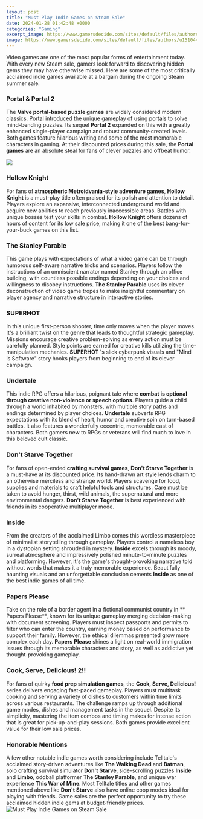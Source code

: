 ```yaml
---
layout: post
title: "Must Play Indie Games on Steam Sale"
date: 2024-01-28 01:42:48 +0000
categories: "Gaming"
excerpt_image: https://www.gamersdecide.com/sites/default/files/authors/u151044/dst_building_up.jpeg
image: https://www.gamersdecide.com/sites/default/files/authors/u151044/dst_building_up.jpeg
---
```


Video games are one of the most popular forms of entertainment today. With every new Steam sale, gamers look forward to discovering hidden gems they may have otherwise missed. Here are some of the most critically acclaimed indie games available at a bargain during the ongoing Steam summer sale.
### Portal & Portal 2
The **Valve portal-based puzzle games** are widely considered modern classics. [Portal](https://store.fi.io.vn/dachshund-wiener-dog-i-love-dachshund-cute-animal-tees-63-doxie-dog-1) introduced the unique gameplay of using portals to solve mind-bending puzzles. Its sequel **Portal 2** expanded on this with a greatly enhanced single-player campaign and robust community-created levels. Both games feature hilarious writing and some of the most memorable characters in gaming. At their discounted prices during this sale, the **Portal games** are an absolute steal for fans of clever puzzles and offbeat humor.

![](https://imgix.ranker.com/list_img_v2/14489/2614489/original/best-pc-indie-games-steam-u1)
### Hollow Knight 
For fans of **atmospheric Metroidvania-style adventure games**, **Hollow Knight** is a must-play title often praised for its polish and attention to detail. Players explore an expansive, interconnected underground world and acquire new abilities to reach previously inaccessible areas. Battles with unique bosses test your skills in combat. **Hollow Knight** offers dozens of hours of content for its low sale price, making it one of the best bang-for-your-buck games on this list.
### The Stanley Parable 
This game plays with expectations of what a video game can be through humorous self-aware narrative tricks and scenarios. Players follow the instructions of an omniscient narrator named Stanley through an office building, with countless possible endings depending on your choices and willingness to disobey instructions. **The Stanley Parable** uses its clever deconstruction of video game tropes to make insightful commentary on player agency and narrative structure in interactive stories.
### SUPERHOT 
In this unique first-person shooter, time only moves when the player moves. It's a brilliant twist on the genre that leads to thoughtful strategic gameplay. Missions encourage creative problem-solving as every action must be carefully planned. Style points are earned for creative kills utilizing the time-manipulation mechanics. **SUPERHOT** 's slick cyberpunk visuals and "Mind is Software" story hooks players from beginning to end of its clever campaign.
### Undertale
This indie RPG offers a hilarious, poignant tale where **combat is optional through creative non-violence or speech options**. Players guide a child through a world inhabited by monsters, with multiple story paths and endings determined by player choices. **Undertale** subverts RPG expectations with its blend of heart, humor and creative spin on turn-based battles. It also features a wonderfully eccentric, memorable cast of characters. Both gamers new to RPGs or veterans will find much to love in this beloved cult classic.
### Don't Starve Together
For fans of open-ended **crafting survival games**, **Don't Starve Together** is a must-have at its discounted price. Its hand-drawn art style lends charm to an otherwise merciless and strange world. Players scavenge for food, supplies and materials to craft helpful tools and structures. Care must be taken to avoid hunger, thirst, wild animals, the supernatural and more environmental dangers. **Don't Starve Together** is best experienced with friends in its cooperative multiplayer mode.
### Inside 
From the creators of the acclaimed Limbo comes this wordless masterpiece of minimalist storytelling through gameplay. Players control a nameless boy in a dystopian setting shrouded in mystery. **Inside** excels through its moody, surreal atmosphere and impressively polished minute-to-minute puzzles and platforming. However, it's the game's thought-provoking narrative told without words that makes it a truly memorable experience. Beautifully haunting visuals and an unforgettable conclusion cements **Inside** as one of the best indie games of all time.
### Papers Please 
Take on the role of a border agent in a fictional communist country in ** Papers Please**, known for its unique gameplay merging decision-making with document screening. Players must inspect passports and permits to filter who can enter the country, earning money based on performance to support their family. However, the ethical dilemmas presented grow more complex each day. **Papers Please** shines a light on real-world immigration issues through its memorable characters and story, as well as addictive yet thought-provoking gameplay.
### Cook, Serve, Delicious! 2!! 
For fans of quirky **food prep simulation games**, the **Cook, Serve, Delicious!** series delivers engaging fast-paced gameplay. Players must multitask cooking and serving a variety of dishes to customers within time limits across various restaurants. The challenge ramps up through additional game modes, dishes and management tasks in the sequel. Despite its simplicity, mastering the item combos and timing makes for intense action that is great for pick-up-and-play sessions. Both games provide excellent value for their low sale prices.
### Honorable Mentions
A few other notable indie games worth considering include Telltale's acclaimed story-driven adventures like **The Walking Dead** and **Batman**, solo crafting survival simulator **Don't Starve**, side-scrolling puzzles **Inside** and **Limbo**, oddball platformer **The Stanley Parable**, and unique war experience **This War of Mine**. Most Telltale titles and other games mentioned above like **Don't Starve** also have online coop modes ideal for playing with friends. Game sales are the perfect opportunity to try these acclaimed hidden indie gems at budget-friendly prices.
![Must Play Indie Games on Steam Sale](https://www.gamersdecide.com/sites/default/files/authors/u151044/dst_building_up.jpeg)